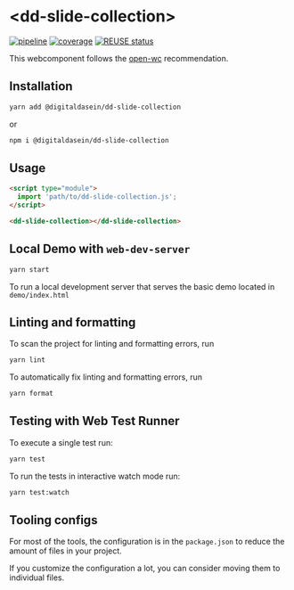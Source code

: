 <!--
SPDX-FileCopyrightText: 2022 Digital Dasein <https://digital-dasein.gitlab.io/>
SPDX-FileCopyrightText: 2022 Gerben Peeters <gerben@digitaldasein.org>
SPDX-FileCopyrightText: 2022 Senne Van Baelen <senne@digitaldasein.org>

SPDX-License-Identifier: MIT
-->

# \<dd-slide-collection>

[![pipeline](https://gitlab.com/digital-dasein/software/html-presentations/dd-slide-collection/badges/main/pipeline.svg?job=build&key_text=build)](https://gitlab.com/digital-dasein/software/html-presentations/dd-slide-collection/-/pipelines)
[![coverage](https://gitlab.com/digital-dasein/software/html-presentations/dd-slide-collection/badges/main/coverage.svg?job=test)](https://digital-dasein.gitlab.io/software/html-presentations/dd-slide-collection/lcov-report/)
[![REUSE 
status](https://api.reuse.software/badge/gitlab.com/digital-dasein/software/html-presentations/dd-slide-collection)](https://api.reuse.software/info/gitlab.com/digital-dasein/software/html-presentations/dd-slide-collection)


This webcomponent follows the [open-wc](https://github.com/open-wc/open-wc) recommendation.

## Installation

```bash
yarn add @digitaldasein/dd-slide-collection
```
or

```bash
npm i @digitaldasein/dd-slide-collection
```

## Usage

```html
<script type="module">
  import 'path/to/dd-slide-collection.js';
</script>

<dd-slide-collection></dd-slide-collection>
```

## Local Demo with `web-dev-server`

```bash
yarn start
```

To run a local development server that serves the basic demo located in 
`demo/index.html`

## Linting and formatting

To scan the project for linting and formatting errors, run

```bash
yarn lint
```

To automatically fix linting and formatting errors, run

```bash
yarn format
```

## Testing with Web Test Runner

To execute a single test run:

```bash
yarn test
```

To run the tests in interactive watch mode run:

```bash
yarn test:watch
```


## Tooling configs

For most of the tools, the configuration is in the `package.json` to reduce the amount of files in your project.

If you customize the configuration a lot, you can consider moving them to 
individual files.
